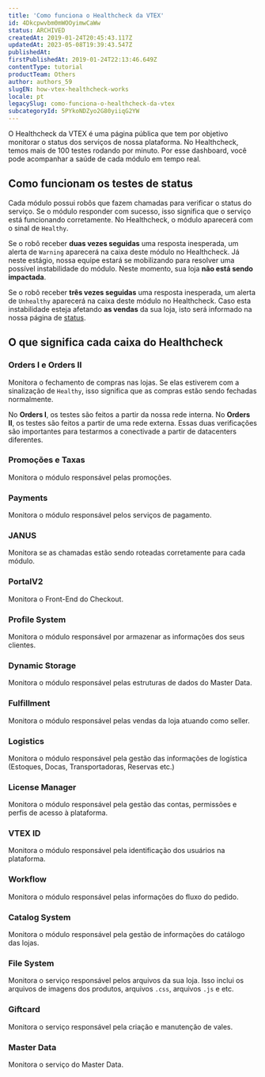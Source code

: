```yaml
---
title: 'Como funciona o Healthcheck da VTEX'
id: 4Dkcpwvbm0mWOOyimwCaWw
status: ARCHIVED
createdAt: 2019-01-24T20:45:43.117Z
updatedAt: 2023-05-08T19:39:43.547Z
publishedAt: 
firstPublishedAt: 2019-01-24T22:13:46.649Z
contentType: tutorial
productTeam: Others
author: authors_59
slugEN: how-vtex-healthcheck-works
locale: pt
legacySlug: como-funciona-o-healthcheck-da-vtex
subcategoryId: 5PYkoNDZyo2G80yiiqG2YW
---
```


O Healthcheck da VTEX é uma página pública que tem por objetivo monitorar o status dos serviços de nossa plataforma. No Healthcheck, temos mais de 100 testes rodando por minuto. Por esse dashboard, você pode acompanhar a saúde de cada módulo em tempo real.

## Como funcionam os testes de status

Cada módulo possui robôs que fazem chamadas para verificar o status do serviço. Se o módulo responder com sucesso, isso significa que o serviço está funcionando corretamente. No Healthcheck, o módulo aparecerá com o sinal de `Healthy`.

Se o robô receber __duas vezes seguidas__ uma resposta inesperada, um alerta de `Warning` aparecerá na caixa deste módulo no Healthcheck. Já neste estágio, nossa equipe estará se mobilizando para resolver uma possível instabilidade do módulo. Neste momento, sua loja __não está sendo impactada__.

Se o robô receber __três vezes seguidas__ uma resposta inesperada, um alerta de `Unhealthy` aparecerá na caixa deste módulo no Healthcheck. Caso esta instabilidade esteja afetando __as vendas__ da sua loja, isto será informado na nossa página de [status](http://status.vtex.com/).

## O que significa cada caixa do Healthcheck

### Orders I e Orders II

Monitora o fechamento de compras nas lojas. Se elas estiverem com a sinalização de `Healthy`, isso significa que as compras estão sendo fechadas normalmente.

No __Orders I__, os testes são feitos a partir da nossa rede interna. No __Orders II__, os testes são feitos a partir de uma rede externa. Essas duas verificações são importantes para testarmos a conectivade a partir de datacenters diferentes.

### Promoções e Taxas

Monitora o módulo responsável pelas promoções.

### Payments

Monitora o módulo responsável pelos serviços de pagamento.

### JANUS

Monitora se as chamadas estão sendo roteadas corretamente para cada módulo.

### PortalV2

Monitora o Front-End do Checkout.

### Profile System

Monitora o módulo responsável por armazenar as informações dos seus clientes.

### Dynamic Storage

Monitora o módulo responsável pelas estruturas de dados do Master Data.

### Fulfillment

Monitora o módulo responsável pelas vendas da loja atuando como seller.

### Logistics

Monitora o módulo responsável pela gestão das informações de logística (Estoques, Docas, Transportadoras, Reservas etc.)

### License Manager

Monitora o módulo responsável pela gestão das contas, permissões e perfis de acesso à plataforma.

### VTEX ID

Monitora o módulo responsável pela identificação dos usuários na plataforma.

### Workflow

Monitora o módulo responsável pelas informações do fluxo do pedido.

### Catalog System

Monitora o módulo responsável pela gestão de informações do catálogo das lojas.

### File System

Monitora o serviço responsável pelos arquivos da sua loja. Isso inclui os arquivos de imagens dos produtos, arquivos `.css`, arquivos `.js` e etc.

### Giftcard

Monitora o serviço responsável pela criação e manutenção de vales.

### Master Data

Monitora o serviço do Master Data.
